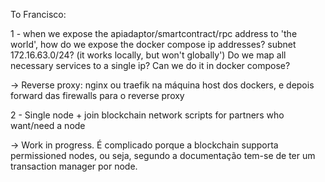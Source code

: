 To Francisco:

1 - when we expose the apiadaptor/smartcontract/rpc address to 'the world', how do we expose the docker compose ip addresses? 
subnet 172.16.63.0/24? (it works locally, but won't globally') Do we map all necessary services to a single ip? Can we do it in docker compose?

-> Reverse proxy: nginx ou traefik na máquina host dos dockers, e depois forward das firewalls para o reverse proxy

2 - Single node + join blockchain network scripts for partners who want/need a node

-> Work in progress. É complicado porque a blockchain supporta permissioned nodes, ou seja, segundo a documentação tem-se de ter um transaction manager por node.
